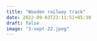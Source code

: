 ```yaml
---
title: "Wooden railway track"
date: 2022-09-03T23:11:51+05:30
draft: false
image: "3-sept-22.jpeg"
---
```

